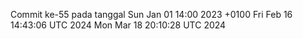 Commit ke-55 pada tanggal Sun Jan 01 14:00 2023 +0100
Fri Feb 16 14:43:06 UTC 2024
Mon Mar 18 20:10:28 UTC 2024
